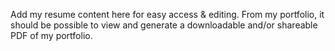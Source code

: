 ---
---
Add my resume content here for easy access & editing. From my portfolio, it should be possible to view and generate a downloadable and/or shareable PDF of my portfolio.